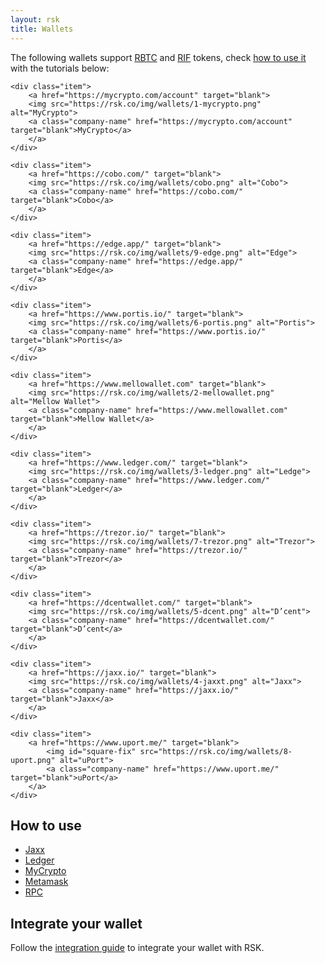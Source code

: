 ```yaml
---
layout: rsk
title: Wallets
---
```


The following wallets support [RBTC](/rsk/rbtc/) and [RIF](/rif/token) tokens, check [how to use it](#integrate-your-wallet) with the tutorials below:


<div id="walletCarousel" class="owl-carousel owl-theme">
    
    <div class="item">
        <a href="https://mycrypto.com/account" target="blank">
        <img src="https://rsk.co/img/wallets/1-mycrypto.png" alt="MyCrypto">
        <a class="company-name" href="https://mycrypto.com/account" target="blank">MyCrypto</a>
        </a>
    </div>

    <div class="item">
        <a href="https://cobo.com/" target="blank">
        <img src="https://rsk.co/img/wallets/cobo.png" alt="Cobo">
        <a class="company-name" href="https://cobo.com/" target="blank">Cobo</a>
        </a>
    </div>
    
    <div class="item">
        <a href="https://edge.app/" target="blank">
        <img src="https://rsk.co/img/wallets/9-edge.png" alt="Edge">
        <a class="company-name" href="https://edge.app/" target="blank">Edge</a>
        </a>
    </div>

    <div class="item">
        <a href="https://www.portis.io/" target="blank">
        <img src="https://rsk.co/img/wallets/6-portis.png" alt="Portis">
        <a class="company-name" href="https://www.portis.io/" target="blank">Portis</a>
        </a>
    </div>
    
    <div class="item">
        <a href="https://www.mellowallet.com" target="blank">
        <img src="https://rsk.co/img/wallets/2-mellowallet.png" alt="Mellow Wallet">
        <a class="company-name" href="https://www.mellowallet.com" target="blank">Mellow Wallet</a>
        </a>
    </div>
    
    <div class="item">
        <a href="https://www.ledger.com/" target="blank">
        <img src="https://rsk.co/img/wallets/3-ledger.png" alt="Ledge">
        <a class="company-name" href="https://www.ledger.com/" target="blank">Ledger</a>
        </a>
    </div>
    
    <div class="item">
        <a href="https://trezor.io/" target="blank">
        <img src="https://rsk.co/img/wallets/7-trezor.png" alt="Trezor">
        <a class="company-name" href="https://trezor.io/" target="blank">Trezor</a>
        </a>
    </div>
    
    <div class="item">
        <a href="https://dcentwallet.com/" target="blank">
        <img src="https://rsk.co/img/wallets/5-dcent.png" alt="D’cent">
        <a class="company-name" href="https://dcentwallet.com/" target="blank">D’cent</a>
        </a>
    </div>
    
    <div class="item">
        <a href="https://jaxx.io/" target="blank">
        <img src="https://rsk.co/img/wallets/4-jaxxt.png" alt="Jaxx">
        <a class="company-name" href="https://jaxx.io/" target="blank">Jaxx</a>
        </a>
    </div>
    
    <div class="item">
        <a href="https://www.uport.me/" target="blank">
            <img id="square-fix" src="https://rsk.co/img/wallets/8-uport.png" alt="uPort">
            <a class="company-name" href="https://www.uport.me/" target="blank">uPort</a>
        </a>
    </div>
</div>

## How to use

- [Jaxx](/develop/apps/wallets/jaxx)
- [Ledger](/develop/apps/wallets/ledger)
- [MyCrypto](/develop/apps/wallets/mycrypto)
- [Metamask](/develop/apps/wallets/metamask)
- [RPC](/develop/apps/wallets/json-rpc)

## Integrate your wallet

Follow the [integration guide](/develop/apps/integrate) to integrate your wallet with RSK.